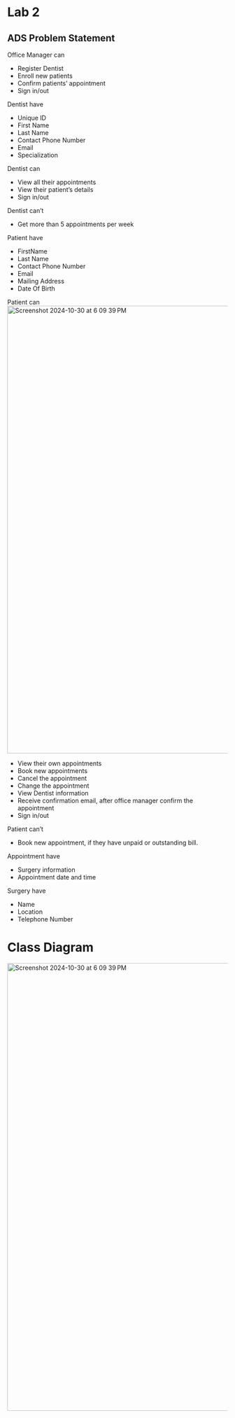 # Lab 2
## ADS Problem Statement
Office Manager can
- Register Dentist
- Enroll new patients
- Confirm patients’ appointment
- Sign in/out

Dentist have
- Unique ID
- First Name
- Last Name
- Contact Phone Number
- Email
- Specialization

Dentist can
- View all their appointments
- View their patient’s details
- Sign in/out

Dentist can’t
- Get more than 5 appointments per week

Patient have
- FirstName
- Last Name
- Contact Phone Number
- Email
- Mailing Address
- Date Of Birth

Patient can<img width="1023" alt="Screenshot 2024-10-30 at 6 09 39 PM" src="https://github.com/user-attachments/assets/40cb6769-fc3a-4ef2-9631-5194ef62319a">

- View their own appointments
- Book new appointments
- Cancel the appointment
- Change the appointment
- View Dentist information
- Receive confirmation email, after office manager confirm the appointment
- Sign in/out

Patient can’t
- Book new appointment, if they have unpaid or outstanding bill.

Appointment have
- Surgery information
- Appointment date and time

Surgery have
- Name
- Location
- Telephone Number

# Class Diagram
<img width="1023" alt="Screenshot 2024-10-30 at 6 09 39 PM" src="https://github.com/user-attachments/assets/b2828f05-c5be-4f38-a69f-33d400a77093">
